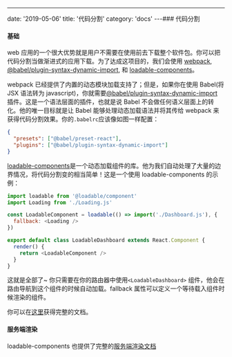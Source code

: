 ---
date: '2019-05-06'
title: '代码分割'
category: 'docs'
---### 代码分割

#### 基础

web 应用的一个很大优势就是用户不需要在使用前去下载整个软件包。你可以把代码分割当做渐进式的应用下载。为了达成这项目的，我们会使用 [webpack](https://webpack.js.org/), [@babel/plugin-syntax-dynamic-import](https://babeljs.io/docs/en/babel-plugin-syntax-dynamic-import/), 和 [loadable-components](https://github.com/gregberge/loadable-components)。

webpack 已经提供了内置的动态模块加载支持了；但是，如果你在使用 Babel(将 JSX 语法转为 javascript)，你就需要[@babel/plugin-syntax-dynamic-import](https://babeljs.io/docs/en/babel-plugin-syntax-dynamic-import/) 插件。这是一个语法层面的插件，也就是说 Babel 不会做任何语义层面上的转化。他的唯一目标就是让 Babel 能够处理动态加载语法并将其传给 webpack 来获得代码分割效果。你的`.babelrc`应该像如图一样配置：

```json
{
  "presets": ["@babel/preset-react"],
  "plugins": ["@babel/plugin-syntax-dynamic-import"]
}
```

[loadable-components](https://github.com/gregberge/loadable-components)是一个动态加载组件的库。他为我们自动处理了大量的边界情况，将代码分割变的相当简单！这是一个使用 loadable-components 的示例：

```js
import loadable from '@loadable/component'
import Loading from './Loading.js'

const LoadableComponent = loadable(() => import('./Dashboard.js'), {
  fallback: <Loading />
})

export default class LoadableDashboard extends React.Component {
  render() {
    return <LoadableComponent />
  }
}
```

这就是全部了~ 你只需要在你的路由器中使用`<LoadableDashboard>` 组件，他会在路由导航到这个组件的时候自动加载。fallback 属性可以定义一个等待载入组件时候渲染的组件。

你可以在[这里](https://www.smooth-code.com/open-source/loadable-components/docs/getting-started/)获得完整的文档。

#### 服务端渲染

loadable-components 也提供了完整的[服务端渲染文档](https://loadable-components.com/docs/server-side-rendering/)
